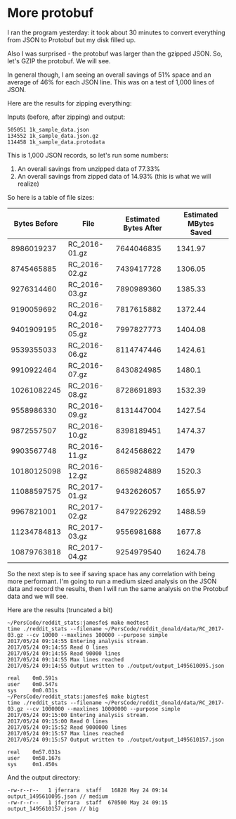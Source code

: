 # More protobuf

I ran the program yesterday: it took about 30 minutes to convert everything from JSON to Protobuf but my disk filled up.

Also I was surprised - the protobuf was larger than the gzipped JSON.  So, let's GZIP the protobuf.  We will see.

In general though, I am seeing an overall savings of 51% space and an average of 46% for each JSON line.  This was on a test of 1,000 lines of JSON.

Here are the results for zipping everything:

Inputs (before, after zipping) and output:
```
505051 1k_sample_data.json
134552 1k_sample_data.json.gz
114458 1k_sample_data.protodata
```

This is 1,000 JSON records, so let's run some numbers:
1. An overall savings from unzipped data of 77.33%
2. An overall savings from zipped data of 14.93% (this is what we will realize)

So here is a table of file sizes:

| Bytes Before | File | Estimated Bytes After | Estimated MBytes Saved |
| --- | --- | --- | --- |
| 8986019237 | RC_2016-01.gz | 7644046835 | 1341.97 |
| 8745465885 | RC_2016-02.gz | 7439417728 | 1306.05 |
| 9276314460 | RC_2016-03.gz | 7890989360 | 1385.33 |
| 9190059692 | RC_2016-04.gz | 7817615882 | 1372.44 |
| 9401909195 | RC_2016-05.gz | 7997827773 | 1404.08 |
| 9539355033 | RC_2016-06.gz | 8114747446 | 1424.61 |
| 9910922464 | RC_2016-07.gz | 8430824985 | 1480.1 |
| 10261082245 | RC_2016-08.gz | 8728691893 | 1532.39 |
| 9558986330 | RC_2016-09.gz | 8131447004 | 1427.54 |
| 9872557507 | RC_2016-10.gz | 8398189451 | 1474.37 |
| 9903567748 | RC_2016-11.gz | 8424568622 | 1479 |
| 10180125098 | RC_2016-12.gz | 8659824889 | 1520.3 |
| 11088597575 | RC_2017-01.gz | 9432626057 | 1655.97 |
| 9967821001 | RC_2017-02.gz | 8479226292 | 1488.59 |
| 11234784813 | RC_2017-03.gz | 9556981688 | 1677.8 |
| 10879763818 | RC_2017-04.gz | 9254979540 | 1624.78 |

So the next step is to see if saving space has any correlation with being more performant.  I'm going to run a medium sized analysis on the JSON data and record the results, then I will run the same analysis on the Protobuf data and we will see.

Here are the results (truncated a bit)
```
~/PersCode/reddit_stats:jamesfe$ make medtest
time ./reddit_stats --filename ~/PersCode/reddit_donald/data/RC_2017-03.gz --cv 10000 --maxlines 100000 --purpose simple
2017/05/24 09:14:55 Entering analysis stream.
2017/05/24 09:14:55 Read 0 lines
2017/05/24 09:14:55 Read 90000 lines
2017/05/24 09:14:55 Max lines reached
2017/05/24 09:14:55 Output written to ./output/output_1495610095.json

real    0m0.591s
user    0m0.547s
sys     0m0.031s
~/PersCode/reddit_stats:jamesfe$ make bigtest
time ./reddit_stats --filename ~/PersCode/reddit_donald/data/RC_2017-03.gz --cv 1000000 --maxlines 10000000 --purpose simple
2017/05/24 09:15:00 Entering analysis stream.
2017/05/24 09:15:00 Read 0 lines
2017/05/24 09:15:52 Read 9000000 lines
2017/05/24 09:15:57 Max lines reached
2017/05/24 09:15:57 Output written to ./output/output_1495610157.json

real    0m57.031s
user    0m58.167s
sys     0m1.450s
```

And the output directory:
```
-rw-r--r--   1 jferrara  staff   16828 May 24 09:14 output_1495610095.json // medium
-rw-r--r--   1 jferrara  staff  670500 May 24 09:15 output_1495610157.json // big
```
